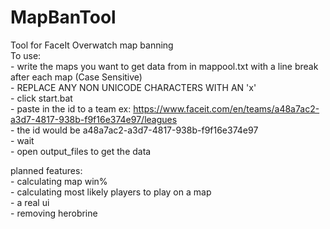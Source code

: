 # MapBanTool
Tool for FaceIt Overwatch map banning  <br />
To use:  <br />
    - write the maps you want to get data from in mappool.txt with a line break after each map (Case Sensitive)<br />
    - REPLACE ANY NON UNICODE CHARACTERS WITH AN 'x'<br />
    - click start.bat  <br />
    - paste in the id to a team ex: https://www.faceit.com/en/teams/a48a7ac2-a3d7-4817-938b-f9f16e374e97/leagues <br />
    - the id would be a48a7ac2-a3d7-4817-938b-f9f16e374e97 <br />
    - wait  <br />
    - open output_files to get the data  <br />
  
planned features:  <br />
    - calculating map win%  <br />
    - calculating most likely players to play on a map  <br />
    - a real ui  <br />
    - removing herobrine  <br />


